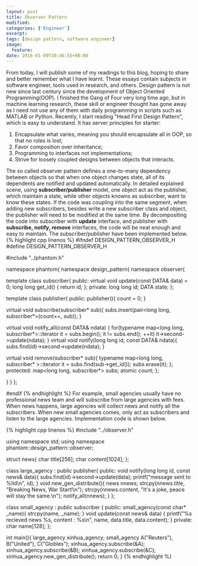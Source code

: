 ```yaml
---
layout: post
title: Observer Pattern
modified:
categories: ['Engineer']
excerpt:
tags: [design pattern, software engineer]
image:
  feature:
date: 2016-01-09T10:46:55+08:00
---
```


From today, I will publish some of my readings to this blog, hoping to share and better remember what I have learnt. These essays contain subjects in software engineer, tools used in research, and others.
Design pattern is not new since last century since the development of Object Oriented Programming(OOP). I finished the Gang of Four very long time ago, but in machine learning research, these skill or engineer thought has gone away as I need not use any of them with daily programming in scripts such as MATLAB or Python. Recently, I start reading "Head First Design Pattern", which is easy to understand.
It has server principles for starter:

1. Encapsulate what varies, meaning you should encapsulate all in OOP, so that no roles is lost;
2. Favor composition over inheritance;
3. Programming to interfaces not implementations;
4. Strive for loosely coupled designs between objects that interacts.


The so called observer pattern defines a one-to-many dependency between objects so that when one object changes state, all of its dependents are notified and updated automatically. In detailed explained scene, using **subscriber/publisher** model, one object act as the publisher, which maintain a state, while other objects knowns as subscriber, want to know these states. If the code was coupling into the same segment, when adding new subscribers, besides write a new subscriber class and object, the publisher will need to be modified at the same time. By decompositing the code into subscriber with **update** interface, and publisher with **subscribe, notify, remove** interfaces, the code will be neat enough and easy to maintain. The subscriber/publisher have been implemented below.
{% highlight cpp linenos %}
#ifndef DESIGN_PATTERN_OBSERVER_H
#define DESIGN_PATTERN_OBSERVER_H

#include "../phantom.h"

namespace phantom{
namespace design_pattern{
namespace observer{

template<class DATA>
class subscriber{
public:
  virtual void update(const DATA& data) = 0;
  long long get_id() { return id; };
private:
  long long id;
  DATA state;
};

template<class DATA>
class publisher{
public:
  publisher(){ count = 0; }

  virtual void subscribe(subscriber<DATA>* sub){
    subs.insert(pair<long long, subscriber<DATA>*>(count++, sub));
  }

  virtual void notify_all(const DATA& ndata) {
    for(typename map<long long, subscriber<DATA>*>::iterator it = subs.begin();
        it != subs.end(); ++it)
      it->second->update(ndata);
  }
  virtual void notify(long long id, const DATA& ndata){
    subs.find(id)->second->update(ndata);
  }

  virtual void remove(subscriber<DATA>* sub){
    typename map<long long, subscriber<DATA>* >::iterator it = subs.find(sub->get_id());
    subs.erase(it);
  };
protected:
  map<long long, subscriber<DATA>*> subs;
  atomic<long long> count;
};

}
}
};

#endif
{% endhighlight %}
For example,  small agencies usually have no professional news team and will subscribe from large agencies with fees. When news happens, large agencies will collect news and notify all the subscribers. When new small agencies comes, only act as subscribers and listen to the large agencies. Implementation code is shown below. 

{% highlight cpp linenos %}
#include "../observer.h"

using namespace std;
using namespace phantom::design_pattern::observer;

struct news{
  char title[256];
  char content[1024];
};

class large_agency : public publisher<news>{
public:
  void notify(long long id, const news& data){
    subs.find(id)->second->update(data);
    printf("message sent to %lld\n", id);
  }
  void new_gen_distribute(){
    news nnews;
    strcpy(nnews.title, "Breaking News, War Start!\n");
    strcpy(nnews.content, "It's a joke, peace will stay the same.\n");
    notify_all(nnews);
  }
};


class small_agency : public subscriber<news> {
public:
  small_agency(const char* _name){ strcpy(name, _name); }
  void update(const news& data) {
    printf("%s recieved news %s, content : %s\n", name, data.title, data.content);
  }
private:
  char name[128];
};

int main(){
  large_agency xinhua_agency;
  small_agency A("Reuters"), B("United"), C("Globles");
  xinhua_agency.subscribe(&A);
  xinhua_agency.subscribe(&B);
  xinhua_agency.subscribe(&C);
  xinhua_agency.new_gen_distribute();
    return 0;
}
{% endhighlight %}


